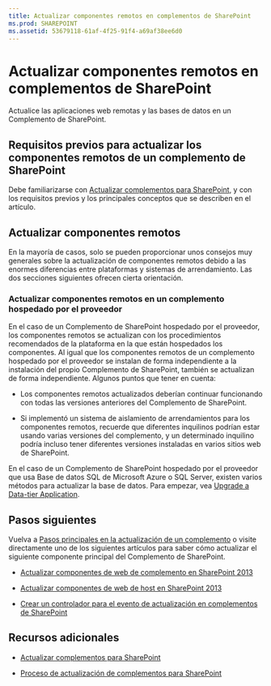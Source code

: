 ```yaml
---
title: Actualizar componentes remotos en complementos de SharePoint
ms.prod: SHAREPOINT
ms.assetid: 53679118-61af-4f25-91f4-a69af38ee6d0
---
```



# Actualizar componentes remotos en complementos de SharePoint
Actualice las aplicaciones web remotas y las bases de datos en un Complemento de SharePoint.
## Requisitos previos para actualizar los componentes remotos de un complemento de SharePoint
<a name="Prerequistes"> </a>

Debe familiarizarse con  [Actualizar complementos para SharePoint](update-sharepoint-add-ins.md), y con los requisitos previos y los principales conceptos que se describen en el artículo.




## Actualizar componentes remotos
<a name="UpdateRemote"> </a>

En la mayoría de casos, solo se pueden proporcionar unos consejos muy generales sobre la actualización de componentes remotos debido a las enormes diferencias entre plataformas y sistemas de arrendamiento. Las dos secciones siguientes ofrecen cierta orientación.




### Actualizar componentes remotos en un complemento hospedado por el proveedor
<a name="UpdateProviderHosted"> </a>

En el caso de un Complemento de SharePoint hospedado por el proveedor, los componentes remotos se actualizan con los procedimientos recomendados de la plataforma en la que están hospedados los componentes. Al igual que los componentes remotos de un complemento hospedado por el proveedor se instalan de forma independiente a la instalación del propio Complemento de SharePoint, también se actualizan de forma independiente. Algunos puntos que tener en cuenta:




- Los componentes remotos actualizados deberían continuar funcionando con todas las versiones anteriores del Complemento de SharePoint.


- Si implementó un sistema de aislamiento de arrendamientos para los componentes remotos, recuerde que diferentes inquilinos podrían estar usando varias versiones del complemento, y un determinado inquilino podría incluso tener diferentes versiones instaladas en varios sitios web de SharePoint.


En el caso de un Complemento de SharePoint hospedado por el proveedor que usa Base de datos SQL de Microsoft Azure o SQL Server, existen varios métodos para actualizar la base de datos. Para empezar, vea  [Upgrade a Data-tier Application](http://msdn.microsoft.com/library/c117df94-f02b-403f-9383-ec5b3ac3763c.aspx).




## Pasos siguientes
<a name="Next"> </a>

Vuelva a  [Pasos principales en la actualización de un complemento](update-sharepoint-add-ins.md#MajorAppUpgradeSteps) o visite directamente uno de los siguientes artículos para saber cómo actualizar el siguiente componente principal del Complemento de SharePoint.




-  [Actualizar componentes de web de complemento en SharePoint 2013](update-add-in-web-components-in-sharepoint-2013.md)


-  [Actualizar componentes de web de host en SharePoint 2013](update-host-web-components-in-sharepoint-2013.md)


-  [Crear un controlador para el evento de actualización en complementos de SharePoint](create-a-handler-for-the-update-event-in-sharepoint-add-ins.md)



## Recursos adicionales
<a name="bk_addresources"> </a>


-  [Actualizar complementos para SharePoint](update-sharepoint-add-ins.md)


-  [Proceso de actualización de complementos para SharePoint](sharepoint-add-ins-update-process.md)



